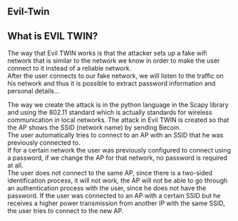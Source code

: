 ## Evil-Twin
## What is EVIL TWIN?
The way that Evil TWIN works is that the attacker sets up a fake wifi network that is similar to the network we know in order to make the user connect to it instead of a reliable network.</br>
After the user connects to our fake network,
we will listen to the traffic on his network and thus it is possible to extract password information and personal details...</br>


The way we create the attack is in the python language in the Scapy library and using the 802.11 standard which is actually standards for wireless communication in local networks.
The attack in Evil TWIN is created so that the AP shows the SSID (network name) by sending Becoin.</br>
The user automatically tries to connect to an AP with an SSID that he was previously connected to.</br>
If for a certain network the user was previously configured to connect using a password, if we change the AP for that network, no password is required at all.</br>
The user does not connect to the same AP, since there is a two-sided identification process, it will not work, the AP will not be able to go through an authentication process with the user, since he does not have the password. If the user was connected to an AP with a certain SSID but he receives a higher power transmission from another IP with the same SSID, the user tries to connect to the new AP.
